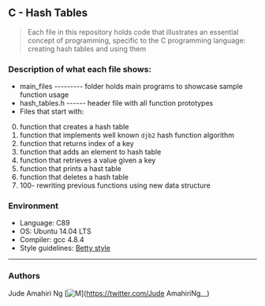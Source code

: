 ## C - Hash Tables
> Each file in this repository holds code that illustrates an essential concept of programming,
> specific to the C programming language: creating hash tables and using them

### Description of what each file shows:
* main_files --------- folder holds main programs to showcase sample function usage
* hash_tables.h ------ header file with all function prototypes
* Files that start with:
0. function that creates a hash table
1. function that implements well known ```djb2``` hash function algorithm
2. function that returns index of a key
3. function that adds an element to hash table
4. function that retrieves a value given a key
5. function that prints a hast table
6. function that deletes a hash table
100. 100- rewriting previous functions using new data structure

### Environment
* Language: C89
* OS: Ubuntu 14.04 LTS
* Compiler: gcc 4.8.4
* Style guidelines: [Betty style](https://github.com/holbertonschool/Betty/wiki)

---
### Authors
Jude Amahiri Ng [![M](https://upload.wikimedia.org/wikipedia/fr/thumb/c/c8/Twitter_Bird.svg/30px-Twitter_Bird.svg.png)](https://twitter.com/Jude AmahiriNg__)

